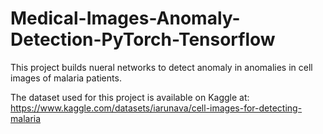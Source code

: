 # Medical-Images-Anomaly-Detection-PyTorch-Tensorflow
This project builds nueral networks to detect anomaly in anomalies in cell images of malaria patients. 

The dataset used for this project is available on Kaggle at: https://www.kaggle.com/datasets/iarunava/cell-images-for-detecting-malaria
